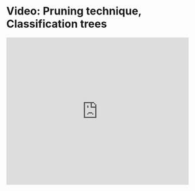 # Video: Pruning technique, Classification trees



<iframe  title="YouTube Classification Trees" width="480" height="390" src="https://youtube.com/embed/YH_6Avr3qc8" frameborder="0" allowfullscreen></iframe>

